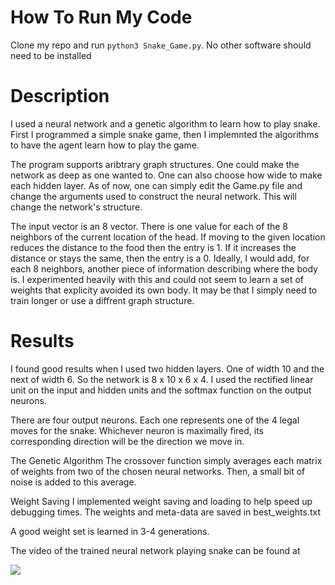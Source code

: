 # How To Run My Code
Clone my repo and run ```python3 Snake_Game.py```. No other software should need to be installed

# Description
I used a neural network and a genetic algorithm to learn how to play snake. First I programmed a simple snake game, then I implemnted the algorithms to have the agent learn how to play the game.

The program supports aribtrary graph structures. One could make the network as deep as one wanted to. One can also choose how wide to make each hidden layer. As of now, one can simply edit the Game.py file and change the arguments used to construct the neural network. This will change the network's structure. 

The input vector is an 8 vector. There is one value for each of the 8 neighbors of the current location of the head. If moving to the given location reduces the distance to the food then the entry is 1. If it increases the distance or stays the same, then the entry is a 0. Ideally, I would add, for each 8 neighbors, another piece of information describing where the body is. I experimented heavily with this and could not seem to learn a set of weights that explicity avoided its own body. It may be that I simply need to train longer or use a diffrent graph structure.

# Results
I found good results when I used two hidden layers. One of width 10 and the next of width 6. So the network is 8 x 10 x 6 x 4. I used the rectified linear unit on the input and hidden units and the softmax function on the output neurons.

There are four output neurons. Each one represents one of the 4 legal moves for the snake. Whichever neuron is maximally fired, its corresponding direction will be the direction we move in.  

The Genetic Algorithm 
The crossover function simply averages each matrix of weights from two of the chosen neural networks. Then, a small bit of noise is added to this average. 

Weight Saving
I implemented weight saving and loading to help speed up debugging times. The weights and meta-data are saved in best_weights.txt

A good weight set is learned in 3-4 generations.

The video of the trained neural network playing snake can be found at


[![](http://img.youtube.com/vi/6AC9wYStHTM/0.jpg)](http://www.youtube.com/watch?v=6AC9wYStHTM "Neural Network Learns to Play Snake")

